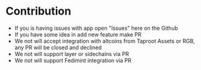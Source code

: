 # Contribution

- If you is having issues with app open "Issues" here on the Github
- If you have some idea in add new feature make PR
- We not will accept integration with altcoins from Taproot Assets or RGB, any PR will be closed and declined
- We not will support layer or sidechains via PR
- We not will support Fedimint integration via PR
